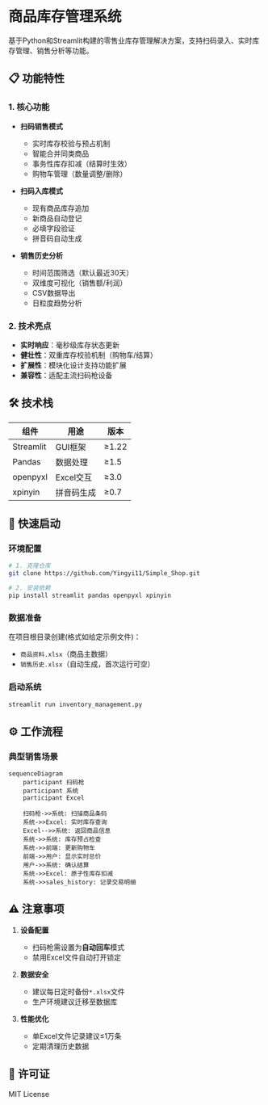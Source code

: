 # 商品库存管理系统

基于Python和Streamlit构建的零售业库存管理解决方案，支持扫码录入、实时库存管理、销售分析等功能。

## 📋 功能特性

### 1. 核心功能
- **扫码销售模式**
  - 实时库存校验与预占机制
  - 智能合并同类商品
  - 事务性库存扣减（结算时生效）
  - 购物车管理（数量调整/删除）

- **扫码入库模式**
  - 现有商品库存追加
  - 新商品自动登记
  - 必填字段验证
  - 拼音码自动生成

- **销售历史分析**
  - 时间范围筛选（默认最近30天）
  - 双维度可视化（销售额/利润）
  - CSV数据导出
  - 日粒度趋势分析

### 2. 技术亮点
- **实时响应**：毫秒级库存状态更新
- **健壮性**：双重库存校验机制（购物车/结算）
- **扩展性**：模块化设计支持功能扩展
- **兼容性**：适配主流扫码枪设备

## 🛠️ 技术栈
| 组件 | 用途 | 版本 |
|------|------|------|
| Streamlit | GUI框架 | ≥1.22 | 
| Pandas | 数据处理 | ≥1.5 |
| openpyxl | Excel交互 | ≥3.0 |
| xpinyin | 拼音码生成 | ≥0.7 |

## 🚀 快速启动

### 环境配置
```bash
# 1. 克隆仓库
git clone https://github.com/Yingyi11/Simple_Shop.git

# 2. 安装依赖
pip install streamlit pandas openpyxl xpinyin
```

### 数据准备
在项目根目录创建(格式如给定示例文件)：
- `商品资料.xlsx`（商品主数据）
- `销售历史.xlsx`（自动生成，首次运行可空）

### 启动系统
```bash
streamlit run inventory_management.py
```

## ⚙️ 工作流程

### 典型销售场景
```mermaid
sequenceDiagram
    participant 扫码枪
    participant 系统
    participant Excel
    
    扫码枪->>系统: 扫描商品条码
    系统->>Excel: 实时库存查询
    Excel-->>系统: 返回商品信息
    系统->>系统: 库存预占检查
    系统->>前端: 更新购物车
    前端->>用户: 显示实时总价
    用户->>系统: 确认结算
    系统->>Excel: 原子性库存扣减
    系统->>sales_history: 记录交易明细
```

## ⚠️ 注意事项
1. **设备配置**
   - 扫码枪需设置为**自动回车**模式
   - 禁用Excel文件自动打开锁定

2. **数据安全**
   - 建议每日定时备份`*.xlsx`文件
   - 生产环境建议迁移至数据库

3. **性能优化**
   - 单Excel文件记录建议≤1万条
   - 定期清理历史数据

## 📜 许可证
MIT License
